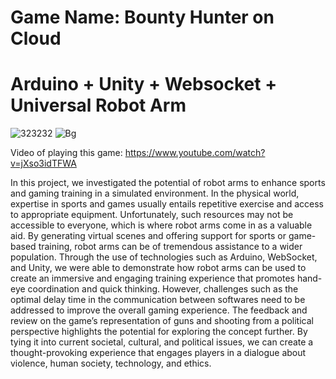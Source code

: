 # Game Name: Bounty Hunter on Cloud
# Arduino + Unity + Websocket + Universal Robot Arm

![323232](https://github.com/NarrowSpace/ArduinoUnityWebsocket/assets/105491905/85cb637f-1c9e-4bc7-8cfc-ad40d829de90)
![Bg](https://github.com/NarrowSpace/ArduinoUnityWebsocket/assets/105491905/c6e45b39-8daa-4d0b-89a1-8dc450dd1972)

Video of playing this game: https://www.youtube.com/watch?v=jXso3idTFWA

In this project, we investigated the potential of robot arms to enhance sports and gaming training in a simulated environment. In the physical world, expertise in sports and games usually entails repetitive exercise and access to appropriate equipment. Unfortunately, such resources may not be accessible to everyone, which is where robot arms come in as a valuable aid. By generating virtual scenes and offering support for sports or game-based training, robot arms can be of tremendous assistance to a wider population.
Through the use of technologies such as Arduino, WebSocket, and Unity, we were able to demonstrate how robot arms can be used to create an immersive and engaging training experience that promotes hand-eye coordination and quick thinking. However, challenges such as the optimal delay time in the communication between softwares need to be addressed to improve the overall gaming experience.
The feedback and review on the game’s representation of guns and shooting from a political perspective highlights the potential for exploring the concept further. By tying it into current societal, cultural, and political issues, we can create a thought-provoking experience that engages players in a dialogue about violence, human society, technology, and ethics.

